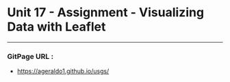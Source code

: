 # Unit 17 - Assignment - Visualizing Data with Leaflet
___

### GitPage URL : 
+ https://ageraldo1.github.io/usgs/